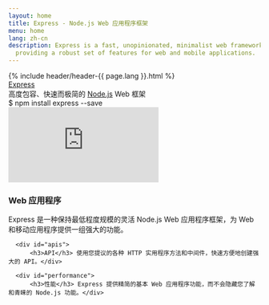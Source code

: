 ```yaml
---
layout: home
title: Express - Node.js Web 应用程序框架
menu: home
lang: zh-cn
description: Express is a fast, unopinionated, minimalist web framework for Node.js,
  providing a robust set of features for web and mobile applications.
---
```

<section id="home-content">
  {% include header/header-{{ page.lang }}.html %}
  <div id="overlay"></div>
  <div id="homepage-leftpane" class="pane">
    <section id="description">
        <div class="express"><a href="/">Express</a></div>
        <span class="description">高度包容、快速而极简的 <a href='http://nodejs.org'>Node.js</a> Web 框架</span>
    </section>
    <div id="install-command">$ npm install express --save</div>
  </div>
  <div id="homepage-rightpane" class="pane">
    <iframe src="https://www.youtube.com/embed/HxGt_3F0ULg" frameborder="0" allowfullscreen></iframe>
  </div>
</section>

<!--<section id="doc-langs" markdown="1">
Express 文档英文以外的语言版本包括：[西班牙语](/es)、[日语](/ja)、[俄语](/ru)、[中文](/zh-cn)、[韩国语](/ko)、[葡萄牙语](/pt-br)。
</section>-->

<section id="intro">

  <div id="boxes" class="clearfix">
      <div id="web-applications">
          <h3>Web 应用程序</h3> Express 是一种保持最低程度规模的灵活 Node.js Web 应用程序框架，为 Web 和移动应用程序提供一组强大的功能。</div>

      <div id="apis">
          <h3>API</h3> 使用您提议的各种 HTTP 实用程序方法和中间件，快速方便地创建强大的 API。</div>

      <div id="performance">
          <h3>性能</h3> Express 提供精简的基本 Web 应用程序功能，而不会隐藏您了解和青睐的 Node.js 功能。</div>
  </div>

</section>

<!--
<section id="announcements">
  {% include announcement/announcement-{{ page.lang }}.md %}
</section>
-->
